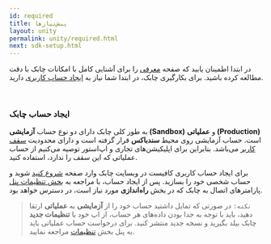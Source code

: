 ```yaml
---
id: required
title: پیش‌نیازها
layout: unity
permalink: unity/required.html
next: sdk-setup.html
---
```


در ابتدا اطمینان یابید که صفحه [معرفی](/unity/introducing.html) را برای آشنایی کامل با امکانات چابک با دقت مطالعه کرده باشید. برای بکارگیری چابک، در ابتدا شما نیاز به [ایجاد حساب کاربری](/unity/required.html#ایجاد-حساب-چابک) دارید.

<Br>

### ایجاد حساب چابک

به طور کلی چابک دارای دو نوع حساب **آزمایشی (Sandbox)** و **عملیاتی (Production)** است. حساب‌ آزمایشی روی محیط **سندباکس** قرار گرفته است و دارای محدودیت [سقف کاربر](https://chabokpush.com/pricing.html) می‌باشد. بنابراین برای اپلیکیشن‌های تجاری و اپ‌استور توصیه می‌کنیم از حساب عملیاتی که این سقف را ندارد، استفاده کنید.

برای ایجاد حساب کاربری کافیست در وبسایت چابک وارد صفحه [شروع کنید](https://chabokpush.com/register.html) شوید و حساب شخصی خود را بسازید. پس از ایجاد حساب، با مراجعه به [بخش تنظیمات پنل](https://doc.chabok.io/panel/settings.html#%D8%AF%D8%B3%D8%AA%D8%B1%D8%B3%DB%8C%D9%87%D8%A7-%D9%88-%D8%AA%D9%88%DA%A9%D9%86%D9%87%D8%A7) پارامترهای اتصال به چابک که در بخش **راه‌اندازی** مورد نیاز است، در دسترس خواهد بود. 

> `نکته:` در صورتی که تمایل داشتید حساب خود را از **آزمایشی** به **عملیاتی** ارتقا دهید، باید با توجه به جدا بودن داده‌های هر حساب، از اپ خود با **تنظیمات جدید** چابک بیلد بگیرید و نسخه جدید منتشر کنید. برای درخواست حساب عملیاتی باید به پنل بخش [تنظیمات](https://sandbox.push.adpdigital.com/front/setting/accountRequest) مراجعه نمایید.
